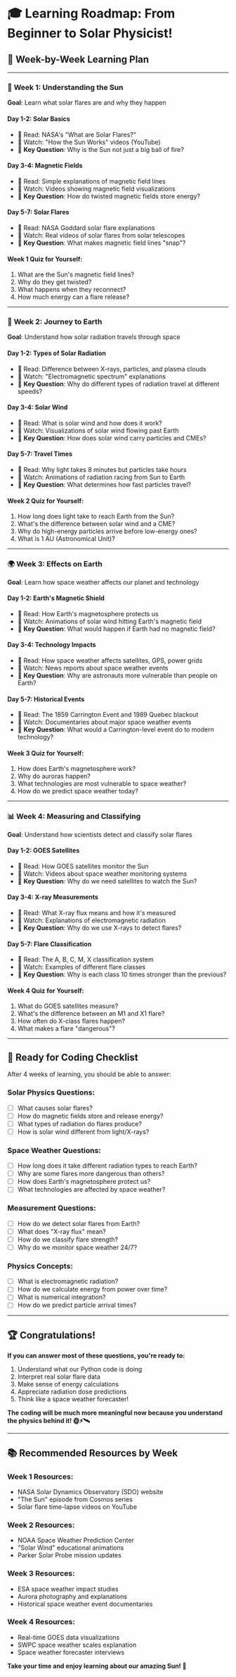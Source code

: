 # 🎓 Learning Roadmap: From Beginner to Solar Physicist!

## 📅 **Week-by-Week Learning Plan**

---

### 🌟 **Week 1: Understanding the Sun**
**Goal**: Learn what solar flares are and why they happen

#### **Day 1-2: Solar Basics**
- 📖 Read: NASA's "What are Solar Flares?" 
- 🎥 Watch: "How the Sun Works" videos (YouTube)
- 🤔 **Key Question**: Why is the Sun not just a big ball of fire?

#### **Day 3-4: Magnetic Fields**
- 📖 Read: Simple explanations of magnetic field lines
- 🎥 Watch: Videos showing magnetic field visualizations
- 🤔 **Key Question**: How do twisted magnetic fields store energy?

#### **Day 5-7: Solar Flares**
- 📖 Read: NASA Goddard solar flare explanations
- 🎥 Watch: Real videos of solar flares from solar telescopes
- 🤔 **Key Question**: What makes magnetic field lines "snap"?

#### **Week 1 Quiz for Yourself:**
1. What are the Sun's magnetic field lines?
2. Why do they get twisted?
3. What happens when they reconnect?
4. How much energy can a flare release?

---

### 🚀 **Week 2: Journey to Earth**
**Goal**: Understand how solar radiation travels through space

#### **Day 1-2: Types of Solar Radiation**
- 📖 Read: Difference between X-rays, particles, and plasma clouds
- 🎥 Watch: "Electromagnetic spectrum" explanations
- 🤔 **Key Question**: Why do different types of radiation travel at different speeds?

#### **Day 3-4: Solar Wind**
- 📖 Read: What is solar wind and how does it work?
- 🎥 Watch: Visualizations of solar wind flowing past Earth
- 🤔 **Key Question**: How does solar wind carry particles and CMEs?

#### **Day 5-7: Travel Times**
- 📖 Read: Why light takes 8 minutes but particles take hours
- 🎥 Watch: Animations of radiation racing from Sun to Earth  
- 🤔 **Key Question**: What determines how fast particles travel?

#### **Week 2 Quiz for Yourself:**
1. How long does light take to reach Earth from the Sun?
2. What's the difference between solar wind and a CME?
3. Why do high-energy particles arrive before low-energy ones?
4. What is 1 AU (Astronomical Unit)?

---

### 🌍 **Week 3: Effects on Earth**
**Goal**: Learn how space weather affects our planet and technology

#### **Day 1-2: Earth's Magnetic Shield**
- 📖 Read: How Earth's magnetosphere protects us
- 🎥 Watch: Animations of solar wind hitting Earth's magnetic field
- 🤔 **Key Question**: What would happen if Earth had no magnetic field?

#### **Day 3-4: Technology Impacts**
- 📖 Read: How space weather affects satellites, GPS, power grids
- 🎥 Watch: News reports about space weather events
- 🤔 **Key Question**: Why are astronauts more vulnerable than people on Earth?

#### **Day 5-7: Historical Events**
- 📖 Read: The 1859 Carrington Event and 1989 Quebec blackout
- 🎥 Watch: Documentaries about major space weather events
- 🤔 **Key Question**: What would a Carrington-level event do to modern technology?

#### **Week 3 Quiz for Yourself:**
1. How does Earth's magnetosphere work?
2. Why do auroras happen?
3. What technologies are most vulnerable to space weather?
4. How do we predict space weather today?

---

### 📊 **Week 4: Measuring and Classifying**
**Goal**: Understand how scientists detect and classify solar flares

#### **Day 1-2: GOES Satellites**
- 📖 Read: How GOES satellites monitor the Sun
- 🎥 Watch: Videos about space weather monitoring systems
- 🤔 **Key Question**: Why do we need satellites to watch the Sun?

#### **Day 3-4: X-ray Measurements**
- 📖 Read: What X-ray flux means and how it's measured
- 🎥 Watch: Explanations of electromagnetic radiation
- 🤔 **Key Question**: Why do we use X-rays to detect flares?

#### **Day 5-7: Flare Classification**
- 📖 Read: The A, B, C, M, X classification system
- 🎥 Watch: Examples of different flare classes
- 🤔 **Key Question**: Why is each class 10 times stronger than the previous?

#### **Week 4 Quiz for Yourself:**
1. What do GOES satellites measure?
2. What's the difference between an M1 and X1 flare?
3. How often do X-class flares happen?
4. What makes a flare "dangerous"?

---

## 🎯 **Ready for Coding Checklist**

After 4 weeks of learning, you should be able to answer:

### **Solar Physics Questions:**
- [ ] What causes solar flares?
- [ ] How do magnetic fields store and release energy?
- [ ] What types of radiation do flares produce?
- [ ] How is solar wind different from light/X-rays?

### **Space Weather Questions:**
- [ ] How long does it take different radiation types to reach Earth?
- [ ] Why are some flares more dangerous than others?
- [ ] How does Earth's magnetosphere protect us?
- [ ] What technologies are affected by space weather?

### **Measurement Questions:**
- [ ] How do we detect solar flares from Earth?
- [ ] What does "X-ray flux" mean?
- [ ] How do we classify flare strength?
- [ ] Why do we monitor space weather 24/7?

### **Physics Concepts:**
- [ ] What is electromagnetic radiation?
- [ ] How do we calculate energy from power over time?
- [ ] What is numerical integration?
- [ ] How do we predict particle arrival times?

---

## 🏆 **Congratulations!**

**If you can answer most of these questions, you're ready to:**
1. Understand what our Python code is doing
2. Interpret real solar flare data
3. Make sense of energy calculations
4. Appreciate radiation dose predictions
5. Think like a space weather forecaster!

**The coding will be much more meaningful now because you understand the physics behind it! 🌞⚡🛰️**

---

## 📚 **Recommended Resources by Week**

### **Week 1 Resources:**
- NASA Solar Dynamics Observatory (SDO) website
- "The Sun" episode from Cosmos series
- Solar flare time-lapse videos on YouTube

### **Week 2 Resources:**
- NOAA Space Weather Prediction Center
- "Solar Wind" educational animations
- Parker Solar Probe mission updates

### **Week 3 Resources:**
- ESA space weather impact studies
- Aurora photography and explanations
- Historical space weather event documentaries

### **Week 4 Resources:**
- Real-time GOES data visualizations
- SWPC space weather scales explanation
- Space weather forecaster interviews

**Take your time and enjoy learning about our amazing Sun! 🌟**
